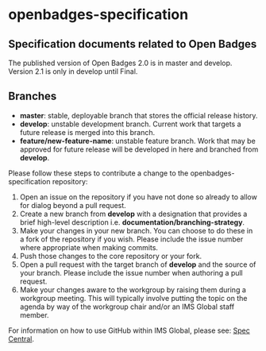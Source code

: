# openbadges-specification
## Specification documents related to Open Badges
The published version of Open Badges 2.0 is in master and develop. Version 2.1 is only in develop until Final.

## Branches
* __master__: stable, deployable branch that stores the official release history.
* __develop__: unstable development branch. Current work that targets a future release is merged into this branch.
* __feature/new-feature-name__: unstable feature branch. Work that may be approved for future release will be developed in here and branched from __develop__.

Please follow these steps to contribute a change to the openbadges-specification repository:

1. Open an issue on the repository if you have not done so already to allow for dialog beyond a pull request.
1. Create a new branch from __develop__ with a designation that provides a brief high-level description i.e. __documentation/branching-strategy__.
1. Make your changes in your new branch. You can choose to do these in a fork of the repository if you wish. Please include the issue number where appropriate when making commits.
1. Push those changes to the core repository or your fork.
1. Open a pull request with the target branch of __develop__ and the source of your branch. Please include the issue number when authoring a pull request.
1. Make your changes aware to the workgroup by raising them during a workgroup meeting. This will typically involve putting the topic on the agenda by way of the workgroup chair and/or an IMS Global staff member.

For information on how to use GitHub within IMS Global, please see: [Spec Central](https://github.com/IMSGlobal/spec-central/blob/master/github-getting-started.md).
